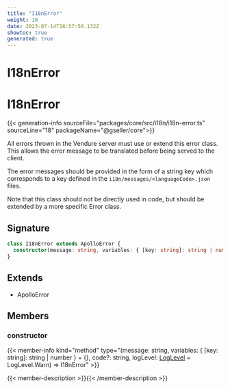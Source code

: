 ```yaml
---
title: "I18nError"
weight: 10
date: 2023-07-14T16:57:50.132Z
showtoc: true
generated: true
---
```

<!-- This file was generated from the Vendure source. Do not modify. Instead, re-run the "docs:build" script -->

# I18nError
<div class="symbol">


# I18nError

{{< generation-info sourceFile="packages/core/src/i18n/i18n-error.ts" sourceLine="18" packageName="@gseller/core">}}

All errors thrown in the Vendure server must use or extend this error class. This allows the
error message to be translated before being served to the client.

The error messages should be provided in the form of a string key which corresponds to
a key defined in the `i18n/messages/<languageCode>.json` files.

Note that this class should not be directly used in code, but should be extended by
a more specific Error class.

## Signature

```TypeScript
class I18nError extends ApolloError {
  constructor(message: string, variables: { [key: string]: string | number } = {}, code?: string, logLevel: LogLevel = LogLevel.Warn)
}
```
## Extends

 * ApolloError


## Members

### constructor

{{< member-info kind="method" type="(message: string, variables: { [key: string]: string | number } = {}, code?: string, logLevel: <a href='/typescript-api/logger/log-level#loglevel'>LogLevel</a> = LogLevel.Warn) => I18nError"  >}}

{{< member-description >}}{{< /member-description >}}


</div>

